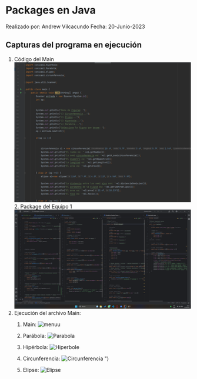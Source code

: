 ﻿# Packages en Java
Realizado por: Andrew Vilcacundo
Fecha: 20-Junio-2023

## Capturas del programa en ejecución

 1. Código del Main
	![](menuu.png)
    2. Package del Equipo 1
    ![](Images/package.png)
 3. Ejecución del archivo Main:
	1. Main:
	![menuu](https://github.com/AndrewVilcacundo/Package/assets/117743120/838b12e9-24e0-466c-a5e0-7d823b3bf610)

	2. Parábola:
	![Parabola](https://github.com/AndrewVilcacundo/Package/assets/117743120/1ee91f47-fa72-484f-b18c-69bc85534c5b)

	3. Hipérbola:
	![Hiperbole](https://github.com/AndrewVilcacundo/Package/assets/117743120/f81cc720-73e1-450b-bf1c-eb21d2a0e0c9)

	4. Circunferencia:
	![Circunferencia](https://github.com/AndrewVilcacundo/Package/assets/117743120/518a6b1f-70ec-4f1c-a553-c4c3d903751b)
")
	5. Elipse:
	![Elipse](https://github.com/AndrewVilcacundo/Package/assets/117743120/32dd01cd-9802-445b-8ba4-8114a4cdcfd7)


